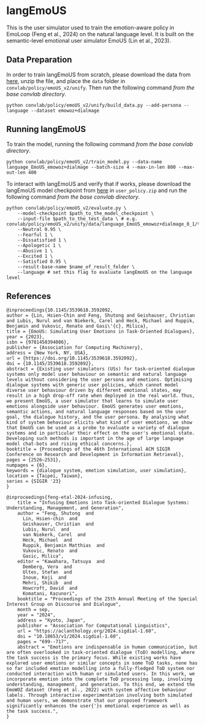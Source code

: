 # langEmoUS

This is the user simulator used to train the emotion-aware policy in EmoLoop (Feng et al., 2024) on the natural language level. It is built on the semantic-level emotional user simulator EmoUS (Lin et al., 2023).

## Data Preparation

In order to train langEmoUS from scratch, please download the data from [here](), unzip the file, and place the `data` folder in `convlab/policy/emoUS_v2/unify`. Then run the following command *from the base convlab directory*.

```
python convlab/policy/emoUS_v2/unify/build_data.py --add-persona --language --dataset emowoz+dialmage
```

## Running langEmoUS

To train the model, running the following command *from the base convlab directory*.
```
python convlab/policy/emoUS_v2/train_model.py --data-name language_EmoUS_emowoz+dialmage --batch-size 4 --max-in-len 800 --max-out-len 400
```

To interact with langEmoUS and verify that if works, please download the langEmoUS model checkpoint from [here](https://zenodo.org/records/14810836) in `user_policy.zip` and run the following command *from the base convlab directory*.

```
python convlab/policy/emoUS_v2/evaluate.py \
    --model-checkpoint $path_to_the_model_checkpoint \
    --input-file $path_to_the_test_data \ # e.g. convlab/policy/emoUS_v2/unify/data/language_EmoUS_emowoz+dialmage_0_1/test.json
    --Neutral 0.95 \
    --Fearful 1 \
    --Dissatisfied 1 \
    --Apologetic 1 \
    --Abusive 1 \
    --Excited 1 \
    --Satisfied 0.95 \
    --result-base-name $name_of_result_folder \
    --language # set this flag to evaluate langEmoUS on the language level
```

## References

```
@inproceedings{10.1145/3539618.3592092,
author = {Lin, Hsien-Chin and Feng, Shutong and Geishauser, Christian and Lubis, Nurul and van Niekerk, Carel and Heck, Michael and Ruppik, Benjamin and Vukovic, Renato and Gasi\'{c}, Milica},
title = {EmoUS: Simulating User Emotions in Task-Oriented Dialogues},
year = {2023},
isbn = {9781450394086},
publisher = {Association for Computing Machinery},
address = {New York, NY, USA},
url = {https://doi.org/10.1145/3539618.3592092},
doi = {10.1145/3539618.3592092},
abstract = {Existing user simulators (USs) for task-oriented dialogue systems only model user behaviour on semantic and natural language levels without considering the user persona and emotions. Optimising dialogue systems with generic user policies, which cannot model diverse user behaviour driven by different emotional states, may result in a high drop-off rate when deployed in the real world. Thus, we present EmoUS, a user simulator that learns to simulate user emotions alongside user behaviour. EmoUS generates user emotions, semantic actions, and natural language responses based on the user goal, the dialogue history, and the user persona. By analysing what kind of system behaviour elicits what kind of user emotions, we show that EmoUS can be used as a probe to evaluate a variety of dialogue systems and in particular their effect on the user's emotional state. Developing such methods is important in the age of large language model chat-bots and rising ethical concerns.},
booktitle = {Proceedings of the 46th International ACM SIGIR Conference on Research and Development in Information Retrieval},
pages = {2526–2531},
numpages = {6},
keywords = {dialogue system, emotion simulation, user simulation},
location = {Taipei, Taiwan},
series = {SIGIR '23}
}
```

```
@inproceedings{feng-etal-2024-infusing,
    title = "Infusing Emotions into Task-oriented Dialogue Systems: Understanding, Management, and Generation",
    author = "Feng, Shutong  and
      Lin, Hsien-chin  and
      Geishauser, Christian  and
      Lubis, Nurul  and
      van Niekerk, Carel  and
      Heck, Michael  and
      Ruppik, Benjamin Matthias  and
      Vukovic, Renato  and
      Gasic, Milica",
    editor = "Kawahara, Tatsuya  and
      Demberg, Vera  and
      Ultes, Stefan  and
      Inoue, Koji  and
      Mehri, Shikib  and
      Howcroft, David  and
      Komatani, Kazunori",
    booktitle = "Proceedings of the 25th Annual Meeting of the Special Interest Group on Discourse and Dialogue",
    month = sep,
    year = "2024",
    address = "Kyoto, Japan",
    publisher = "Association for Computational Linguistics",
    url = "https://aclanthology.org/2024.sigdial-1.60",
    doi = "10.18653/v1/2024.sigdial-1.60",
    pages = "699--717",
    abstract = "Emotions are indispensable in human communication, but are often overlooked in task-oriented dialogue (ToD) modelling, where the task success is the primary focus. While existing works have explored user emotions or similar concepts in some ToD tasks, none has so far included emotion modelling into a fully-fledged ToD system nor conducted interaction with human or simulated users. In this work, we incorporate emotion into the complete ToD processing loop, involving understanding, management, and generation. To this end, we extend the EmoWOZ dataset (Feng et al., 2022) with system affective behaviour labels. Through interactive experimentation involving both simulated and human users, we demonstrate that our proposed framework significantly enhances the user{'}s emotional experience as well as the task success.",
}
```